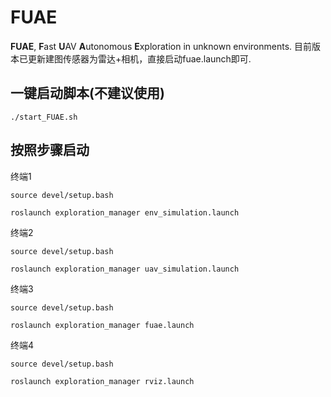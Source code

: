 # FUAE

**FUAE**, **F**ast **U**AV **A**utonomous **E**xploration in unknown environments. 
目前版本已更新建图传感器为雷达+相机，直接启动fuae.launch即可.
## 一键启动脚本(不建议使用)
```
./start_FUAE.sh
```

##  按照步骤启动
终端1
```
source devel/setup.bash

roslaunch exploration_manager env_simulation.launch
```

终端2
```
source devel/setup.bash

roslaunch exploration_manager uav_simulation.launch
```

终端3
```
source devel/setup.bash

roslaunch exploration_manager fuae.launch
```

终端4
```
source devel/setup.bash

roslaunch exploration_manager rviz.launch
```





